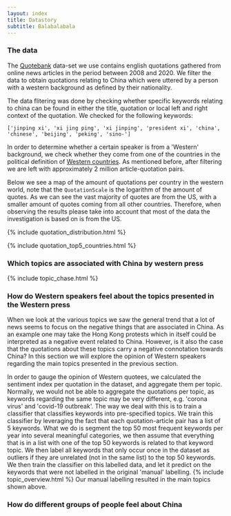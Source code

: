 ```yaml
---
layout: index
title: Datastory
subtitle: Balabalabala
---
```



### The data

The [Quotebank](https://zenodo.org/record/4277311#.YbN3I32ZNO8) data-set we use contains english quotations gathered from online news articles in the period between 2008 and 2020. We filter the data to obtain quotations relating to China which were uttered by a person with a western background as defined by their nationality. 

The data flitering was done by checking whether specific keywords relating to china can be found in either the title, quotation or local left and right context of the quotation. We checked for the following keywords: 

`['jinping xi', 'xi jing ping', 'xi jinping', 'president xi', 'china', 'chinese', 'beijing', 'peking', 'sino-']`

In order to determine whether a certain speaker is from a 'Western' background, we check whether they come from one of the countries in the political definition of [Western countries](https://sashamaps.net/docs/maps/list-of-western-countries/). As mentioned before, after filtering we are left with approximately 2 million article-quotation pairs.

Below we see a map of the amount of quotations per country in the western world, note that the `QuotationScale` is the logarithm of the amount of quotes. As we can see the vast majority of quotes are from the US, with a smaller amount of quotes coming from all other countries. Therefore, when observing the results please take into account that most of the data the investigation is based on is from the US.

{% include quotation_distribution.html %}

{% include quotation_top5_countries.html %}

### Which topics are associated with China by western press

{% include topic_chase.html %}

### How do Western speakers feel about the topics presented in the Western press

When we look at the various topics we saw the general trend that a lot of news seems to focus on the negative things that are associated in China. As an example one may take the Hong Kong protests which in itself could be interpreted as a negative event related to China. However, is it also the case that the quotations about these topics carry a negative connotation towards China?
In this section we will explore the opinion of Western speakers regarding the main topics presented in the previous section.

In order to gauge the opinion of Western quotees, we calculated the sentiment index per quotation in the dataset, and aggregate them per topic. Normally, we would not be able to aggregate the quotations per topic, as keywords regarding the same topic may be very different, e.g. 'corona virus' and 'covid-19 outbreak'. The way we deal with this is to train a classifier that classifies keywords into pre-specified topics. We train this classifier by leveraging the fact that each quotation-article pair has a list of 5 keywords. What we do is segment the top 50 most frequent keywords per year into several meaningful categories, we then assume that everything that is in a list with one of the top 50 keywords is related to that keyword topic. We then label all keywords that only occur once in the dataset as outliers if they are unrelated (not in the same list) to the top 50 keywords. We then train the classifier on this labelled data, and let it predict on the keywords that were not labelled in the original 'manual' labelling. 
{% include topic_overview.html %}
Our manual labelling resulted in the main topics shown above. 
### How do different groups of people feel about China